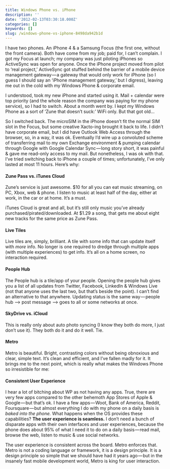 ```yaml
---
title: Windows Phone vs. iPhone
description: ''
date: '2012-02-13T03:30:18.000Z'
categories: []
keywords: []
slug: /windows-phone-vs-iphone-8498da942b1d
---
```


I have two phones. An iPhone 4 & a Samsung Focus (the first one, without the front camera). Both have come from my job; paid for, I can’t complain. I got my Focus at launch; my company was just piloting iPhones so ActiveSync was open for anyone. Once the iPhone project moved from pilot to ‘real project,’ ActiveSync got stuffed behind the barrier of a mobile device management gateway — a gateway that would only work for iPhone (so I guess I should say an ‘iPhone management gateway,’ but I digress), leaving me out in the cold with my Windows Phone & corporate email.

I understood, took my new iPhone and started using it. Mail + calendar were top priority (and the whole reason the company was paying for my phone service), so I had to switch. About a month went by. I kept my Windows Phone as a sort of ‘Zune that doesn’t suck:’ WiFi only. But that got old…

So I switched back. The microSIM in the iPhone doesn’t fit the normal SIM slot in the Focus, but some creative Xacto-ing brought it back to life. I didn’t have corporate email, but I did have Outlook Web Access through the browser, so, in a way, it was ok. Eventually I’d wire up a convoluted scheme of transferring mail to my own Exchange environment & pumping calendar through Google with Google Calendar Sync — long story short, it was painful & gave me read-only access to my mail. But nonetheless, I was ok with that. I’ve tried switching back to iPhone a couple of times; unfortunately, I’ve only lasted at most 11 hours. Here’s why:

#### Zune Pass vs. iTunes Cloud

Zune’s service is just awesome. $10 for all you can eat music streaming, on PC, Xbox, web & phone. I listen to music at least half of the day, either at work, in the car or at home. It’s a must.

iTunes Cloud is great and all, but it’s still only music you’ve already purchased/pirated/downloaded. At $1.29 a song, that gets me about eight new tracks for the same price as Zune Pass.

#### Live Tiles

Live tiles are, simply, brilliant. A tile with some info that can update itself with _more_ info. No longer is one required to dredge through multiple apps (with multiple experiences) to get info. It’s all on a home screen, no interaction required.

#### People Hub

The People hub is a tile/app of your people. Opening the people hub gives you a list of all updates from Twitter, Facebook, LinkedIn & Windows Live (not that anyone uses the last two, but that’s beside the point). I can’t find an alternative to that anywhere. Updating status is the same way — people hub –> post message –> goes to all or some networks at once.

#### SkyDrive vs. iCloud

This is really only about auto photo syncing (I know they both do more, I just don’t use it). They both do it and do it well. Tie.

#### Metro

Metro is beautiful. Bright, contrasting colors without being obnoxious and clear, simple text. It’s clean and efficient, and I’ve fallen madly for it. It brings me to the next point, which is really what makes the Windows Phone so irresistible for me:

#### Consistent User Experience

I hear a lot of bitching about WP as not having any apps. True, there are very few apps compared to the other behemoth App Stores of Apple & Google — but that’s ok. I have a few apps — Woot, Bank of America, Reddit, Foursquare — but almost everything I do with my phone on a daily basis is _baked into the phone._ What happens when the OS provides these capabilities? **The user experience is seamless.** I don’t need a bunch of disparate apps with their own interfaces and user experiences, because the phone does about 95% of what I need it to do on a daily basis — read mail, browse the web, listen to music & use social networks.

The user experience is consistent across the board. Metro enforces that. Metro is not a coding language or framework, it is a design principle. It is a design principle so simple that we should have had it years ago — but in the insanely fast mobile development world, Metro is king for user interaction.
